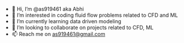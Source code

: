 - 👋 Hi, I’m @as919461 aka Abhi
- 👀 I’m interested in coding fluid flow problems related to CFD and ML
- 🌱 I’m currently learning data driven modeling
- 💞️ I’m looking to collaborate on projects related to CFD, ML
- 📫 Reach me on as919461@gmail.com

<!---
as919461/as919461 is a ✨ special ✨ repository because its `README.md` (this file) appears on your GitHub profile.
You can click the Preview link to take a look at your changes.
--->
